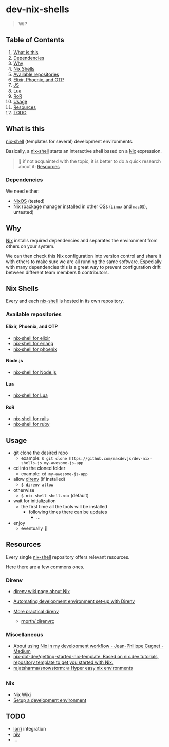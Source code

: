 # dev-nix-shells

> WIP

## Table of Contents

1. [What is this](#what-is-this)
1. [Dependencies](#dependencies)
1. [Why](#why)
1. [Nix Shells](#nix-shells)
1. [Available repositories](#available-repositories)
1. [Elixir, Phoenix, and OTP](#elixir-phoenix-and-otp)
1. [JS](#js)
1. [Lua](#lua)
1. [RoR](#ror)
1. [Usage](#usage)
1. [Resources](#resources)
1. [TODO](#todo)

## What is this

[nix-shell](https://nixos.org/manual/nix/stable/#description-13) (templates for several) development environments.

Basically, a [nix-shell](https://nixos.org/manual/nix/stable/#description-13) starts an interactive shell based on a [Nix](https://github.com/NixOS/nix) expression.

> 🧐 if not acquainted with the topic, it is better to do a quick research about it: [Resources](#resources)

### Dependencies

We need either:

- [NixOS](nixos.org/) (tested)
- [Nix](https://github.com/NixOS/nix) (package manager [installed](https://nixos.org/manual/nix/stable/#ch-installing-binary) in other OSs (`Linux` and `macOS`), untested)

## Why

[Nix](https://github.com/NixOS/nix) installs required dependencies and separates the environment from others on your system.

We can then check this Nix configuration into version control and share it with others to make sure we are all running the same software. Especially with many dependencies this is a great way to prevent configuration drift between different team members & contributors.

## Nix Shells

Every and each [nix-shell](https://nixos.org/manual/nix/stable/#description-13) is hosted in its own repository.

### Available repositories

#### Elixir, Phoenix, and OTP

- [nix-shell for elixir](https://github.com/maxdevjs/dev-nix-shells-elixir)
- [nix-shell for erlang](https://github.com/maxdevjs/dev-nix-shells-erlang)
- [nix-shell for phoenix](https://github.com/maxdevjs/dev-nix-shells-phoenix)

#### Node.js

- [nix-shell for Node.js](https://github.com/maxdevjs/dev-nix-shells-nodejs)

#### Lua

- [nix-shell for Lua](https://github.com/maxdevjs/dev-nix-shells-lua)

#### RoR

- [nix-shell for rails](https://github.com/maxdevjs/dev-nix-shells-rails)
- [nix-shell for ruby](https://github.com/maxdevjs/dev-nix-shells-ruby)

## Usage

- git clone the desired repo
  - example: `$ git clone https://github.com/maxdevjs/dev-nix-shells-js my-awesome-js-app`
- cd into the cloned folder
  - example: `cd my-awesome-js-app`
- allow [direnv](https://direnv.net/) (if installed)
  - `$ direnv allow`
- otherwise
  - `$ nix-shell shell.nix` (default)
- wait for initialization
  - the first time all the tools will be installed
    - following times there can be updates
      - ...
- enjoy
  - eventually 🤔

## Resources

Every single [nix-shell](https://nixos.org/manual/nix/stable/#description-13) repository offers relevant resources.

Here there are a few commons ones.

### Direnv

- [direnv wiki page about Nix](https://github.com/direnv/direnv/wiki/Nix)
- [Automating development environment set-up with Direnv](http://www.futurile.net/2016/02/03/automating-environment-setup-with-direnv/)
- [More prac­ti­cal direnv](https://rnorth.org/more-practical-direnv/)

  - [rnorth/.direnvrc](https://gist.github.com/rnorth/0fd5048da85957da39c17bd49c4ca922)

### Miscellaneous

- [About using Nix in my development workflow - Jean-Philippe Cugnet - Medium](https://medium.com/@ejpcmac/about-using-nix-in-my-development-workflow-12422a1f2f4c)
- [nix-dot-dev/getting-started-nix-template: Based on nix.dev tutorials, repository template to get you started with Nix.](https://github.com/nix-dot-dev/getting-started-nix-template)
- [rajatsharma/snowstorm: ❄️ Hyper easy nix environments](https://github.com/rajatsharma/snowstorm)

### Nix

- [Nix Wiki](https://nixos.wiki/wiki/Nix)
- [Setup a development environment](https://nixos.org/guides/dev-environment.html)

## TODO

- [lorri](https://github.com/nix-community/lorri) integration
- [niv](https://github.com/joefiorini/niv)
- ...
